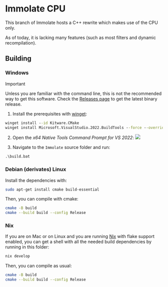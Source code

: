 # Immolate CPU

This branch of Immolate hosts a C++ rewrite which makes use of the CPU only.

As of today, it is lacking many features (such as most filters and dynamic recompilation).

## Building

### Windows

> [!IMPORTANT]
> Unless you are familiar with the command line, this is not the recommended way to get this software. Check the [Releases page](https://github.com/MathIsFun0/Immolate/releases) to get the latest binary release.

1. Install the prerequisites with [winget](https://winget.run):
```bat
winget install --id Kitware.CMake
winget install Microsoft.VisualStudio.2022.BuildTools --force --override "--wait --passive --add Microsoft.VisualStudio.Workload.VCTools --add Microsoft.VisualStudio.Component.VC.Tools.x86.x64 --add Microsoft.VisualStudio.Component.Windows11SDK.22000"
```
2. Open the _x64 Native Tools Command Prompt for VS 2022_:
![](https://i.sstatic.net/6lSCI.png)

3. Navigate to the `Immolate` source folder and run:
```bat
.\build.bat
```

### Debian (derivates) Linux
Install the dependencies with:
```bash
sudo apt-get install cmake build-essential
```
Then, you can compile with cmake:
```bash
cmake -B build
cmake --build build --config Release
```

### Nix
If you are on Mac or on Linux and you are running [Nix](https://nixos.org/) with flake support enabled, you can get a shell with all the needed build dependencies by running in this folder:
```bash
nix develop
```

Then, you can compile as usual:
```bash
cmake -B build
cmake --build build --config Release
```